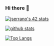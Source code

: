 ### Hi there 👋

<!--
**j53rran0/j53rran0** is a ✨ _special_ ✨ repository because its `README.md` (this file) appears on your GitHub profile.

Here are some ideas to get you started:

- 🌱 I’m currently learning ...
- 👯 I’m looking to collaborate on ...
- 🤔 I’m looking for help with ...
- 💬 Ask me about ...
- 📫 How to reach me: ...
- 😄 Pronouns: ...
- ⚡ Fun fact: ...
-->

[![jserrano's 42 stats](https://badge42.herokuapp.com/api/stats/jserrano)](https://github.com/JaeSeoKim/badge42)

[![github stats](https://github-readme-stats.vercel.app/api?username=j53rran0&count_private=true&show_icons=true&theme=gruvbox)](https://github.com/j53rran0/github-readme-stats)

[![Top Langs](https://github-readme-stats.vercel.app/api/top-langs/?username=j53rran0&layout=compact)](https://github.com/j53rran0/github-readme-stats)
